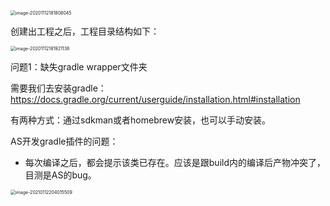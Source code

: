 <img src="https://shanghai-1252949174.cos.ap-shanghai.myqcloud.com/202011121818080myX47.png" alt="image-20201112181808045" style="zoom:50%;" />

创建出工程之后，工程目录结构如下：

<img src="https://shanghai-1252949174.cos.ap-shanghai.myqcloud.com/20201112181921qyg46M.png" alt="image-20201112181921138" style="zoom:50%;" />

问题1：缺失gradle wrapper文件夹

需要我们去安装gradle：https://docs.gradle.org/current/userguide/installation.html#installation

有两种方式：通过sdkman或者homebrew安装，也可以手动安装。



AS开发gradle插件的问题：

* 每次编译之后，都会提示该类已存在。应该是跟build内的编译后产物冲突了，目测是AS的bug。

<img src="https://shanghai-1252949174.cos.ap-shanghai.myqcloud.com/20210112204015G2y5B5.png" alt="image-20210112204015509" style="zoom:50%;" />

